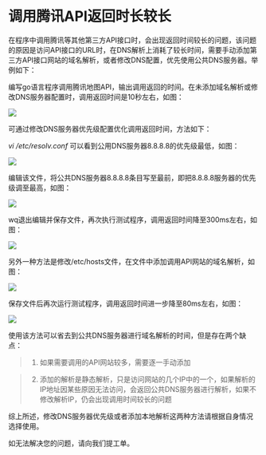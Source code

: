 # 调用腾讯API返回时长较长

在程序中调用腾讯等其他第三方API接口时，会出现返回时间较长的问题，该问题的原因是访问API接口的URL时，在DNS解析上消耗了较长时间，需要手动添加第三方API接口网站的域名解析，或者修改DNS配置，优先使用公共DNS服务器。举例如下：

编写go语言程序调用腾讯地图API，输出调用返回的时间。在未添加域名解析或修改DNS服务器配置时，调用返回时间是10秒左右，如图：

![](../../../../../image/Elastic-Compute/Virtual-Machine/Linux/%E8%B0%83%E7%94%A8%E8%85%BE%E8%AE%AFAPI%E8%BF%94%E5%9B%9E%E6%97%B6%E9%95%BF%E8%BE%83%E9%95%BF01.png)

可通过修改DNS服务器优先级配置优化调用返回时间，方法如下：

*vi /etc/resolv.conf* 可以看到公用DNS服务器8.8.8.8的优先级最低，如图：

![](../../../../../image/Elastic-Compute/Virtual-Machine/Linux/%E8%B0%83%E7%94%A8%E8%85%BE%E8%AE%AFAPI%E8%BF%94%E5%9B%9E%E6%97%B6%E9%95%BF%E8%BE%83%E9%95%BF02.png)

编辑该文件，将公共DNS服务器8.8.8.8条目写至最前，即把8.8.8.8服务器的优先级调至最高，如图：

![](../../../../../image/Elastic-Compute/Virtual-Machine/Linux/%E8%B0%83%E7%94%A8%E8%85%BE%E8%AE%AFAPI%E8%BF%94%E5%9B%9E%E6%97%B6%E9%95%BF%E8%BE%83%E9%95%BF03.png)

wq退出编辑并保存文件，再次执行测试程序，调用返回时间降至300ms左右，如图：

![](../../../../../image/Elastic-Compute/Virtual-Machine/Linux/%E8%B0%83%E7%94%A8%E8%85%BE%E8%AE%AFAPI%E8%BF%94%E5%9B%9E%E6%97%B6%E9%95%BF%E8%BE%83%E9%95%BF04.png)

另外一种方法是修改/etc/hosts文件，在文件中添加调用API网站的域名解析，如图：

![](../../../../../image/Elastic-Compute/Virtual-Machine/Linux/%E8%B0%83%E7%94%A8%E8%85%BE%E8%AE%AFAPI%E8%BF%94%E5%9B%9E%E6%97%B6%E9%95%BF%E8%BE%83%E9%95%BF05.png)

保存文件后再次运行测试程序，调用返回时间进一步降至80ms左右，如图：

![](../../../../../image/Elastic-Compute/Virtual-Machine/Linux/%E8%B0%83%E7%94%A8%E8%85%BE%E8%AE%AFAPI%E8%BF%94%E5%9B%9E%E6%97%B6%E9%95%BF%E8%BE%83%E9%95%BF06.png)

使用该方法可以省去到公共DNS服务器进行域名解析的时间，但是存在两个缺点：

> 1. 如果需要调用的API网站较多，需要逐一手动添加

> 2. 添加的解析是静态解析，只是访问网站的几个IP中的一个，如果解析的IP地址因某些原因无法访问，会返回公共DNS服务器进行解析，如果不修改解析IP，仍会出现调用时间较长的问题

综上所述，修改DNS服务器优先级或者添加本地解析这两种方法请根据自身情况选择使用。

如无法解决您的问题，请向我们提工单。
